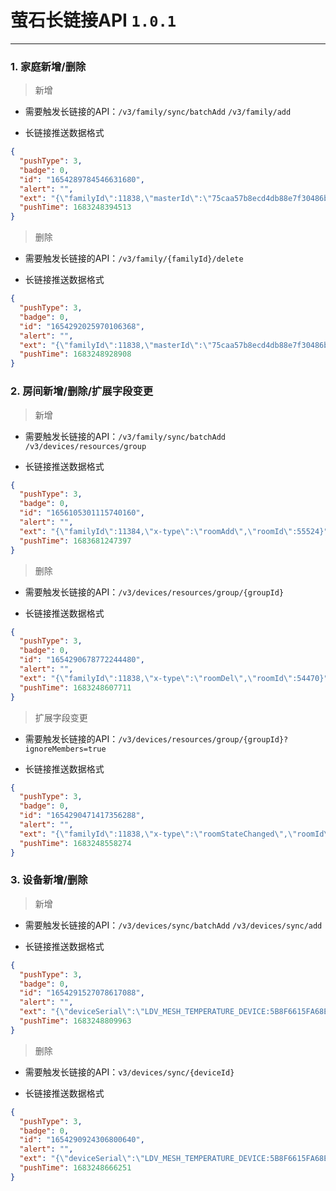 # 萤石长链接API `1.0.1`

---

### 1. 家庭新增/删除

> 新增

- 需要触发长链接的API：`/v3/family/sync/batchAdd` `/v3/family/add`

- 长链接推送数据格式

```json
{
  "pushType": 3,
  "badge": 0,
  "id": "1654289784546631680",
  "alert": "",
  "ext": "{\"familyId\":11838,\"masterId\":\"75caa57b8ecd4db88e7f30486b7acc93\",\"senderId\":\"75caa57b8ecd4db88e7f30486b7acc93\",\"activeType\":\"add\",\"familyName\":\"Home\",\"x-type\":\"familyEvent\",\"eventType\":\"family\",\"userId\":\"75caa57b8ecd4db88e7f30486b7acc93\"}",
  "pushTime": 1683248394513
}
```

> 删除

- 需要触发长链接的API：`/v3/family/{familyId}/delete`

- 长链接推送数据格式

```json
{
  "pushType": 3,
  "badge": 0,
  "id": "1654292025970106368",
  "alert": "",
  "ext": "{\"familyId\":11838,\"masterId\":\"75caa57b8ecd4db88e7f30486b7acc93\",\"senderId\":\"75caa57b8ecd4db88e7f30486b7acc93\",\"activeType\":\"delete\",\"familyName\":\"Home\",\"x-type\":\"familyEvent\",\"eventType\":\"family\",\"userId\":\"75caa57b8ecd4db88e7f30486b7acc93\"}",
  "pushTime": 1683248928908
}
```

### 2. 房间新增/删除/扩展字段变更

> 新增

- 需要触发长链接的API：`/v3/family/sync/batchAdd` `/v3/devices/resources/group`

- 长链接推送数据格式

```json
{
  "pushType": 3,
  "badge": 0,
  "id": "1656105301115740160",
  "alert": "",
  "ext": "{\"familyId\":11384,\"x-type\":\"roomAdd\",\"roomId\":55524}",
  "pushTime": 1683681247397
}
```

> 删除

- 需要触发长链接的API：`/v3/devices/resources/group/{groupId}`

- 长链接推送数据格式

```json
{
  "pushType": 3,
  "badge": 0,
  "id": "1654290678772244480",
  "alert": "",
  "ext": "{\"familyId\":11838,\"x-type\":\"roomDel\",\"roomId\":54470}",
  "pushTime": 1683248607711
}
```

> 扩展字段变更

- 需要触发长链接的API：`/v3/devices/resources/group/{groupId}?ignoreMembers=true`

- 长链接推送数据格式

```json
{
  "pushType": 3,
  "badge": 0,
  "id": "1654290471417356288",
  "alert": "",
  "ext": "{\"familyId\":11838,\"x-type\":\"roomStateChanged\",\"roomId\":54470}",
  "pushTime": 1683248558274
}
```

### 3. 设备新增/删除

> 新增

- 需要触发长链接的API：`/v3/devices/sync/batchAdd` `/v3/devices/sync/add`

- 长链接推送数据格式

```json
{
  "pushType": 3,
  "badge": 0,
  "id": "1654291527078617088",
  "alert": "",
  "ext": "{\"deviceSerial\":\"LDV_MESH_TEMPERATURE_DEVICE:5B8F6615FA68EE31829F23538ABF97C9\",\"groupId\":54466,\"key\":\"addDevice\",\"userId\":\"75caa57b8ecd4db88e7f30486b7acc93\",\"version\":\"v3\",\"x-type\":\"userDevEvent\"}",
  "pushTime": 1683248809963
}
```

> 删除

- 需要触发长链接的API：`v3/devices/sync/{deviceId}`

- 长链接推送数据格式

```json
{
  "pushType": 3,
  "badge": 0,
  "id": "1654290924306800640",
  "alert": "",
  "ext": "{\"deviceSerial\":\"LDV_MESH_TEMPERATURE_DEVICE:5B8F6615FA68EE31829F23538ABF97C9\",\"groupId\":52550,\"key\":\"delDevice\",\"userId\":\"75caa57b8ecd4db88e7f30486b7acc93\",\"version\":\"v3\",\"x-type\":\"userDevEvent\"}",
  "pushTime": 1683248666251
}
```
